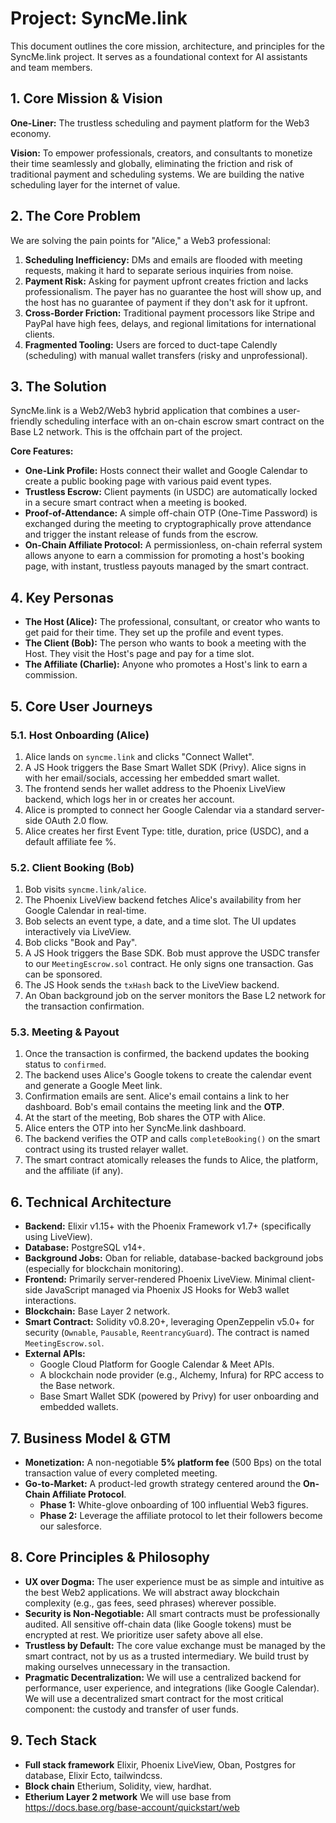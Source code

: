 # Project: SyncMe.link

This document outlines the core mission, architecture, and principles for the SyncMe.link project. It serves as a foundational context for AI assistants and team members.


## 1. Core Mission & Vision

**One-Liner:** The trustless scheduling and payment platform for the Web3 economy.

**Vision:** To empower professionals, creators, and consultants to monetize their time seamlessly and globally, eliminating the friction and risk of traditional payment and scheduling systems. We are building the native scheduling layer for the internet of value.

## 2. The Core Problem

We are solving the pain points for "Alice," a Web3 professional:
1.  **Scheduling Inefficiency:** DMs and emails are flooded with meeting requests, making it hard to separate serious inquiries from noise.
2.  **Payment Risk:** Asking for payment upfront creates friction and lacks professionalism. The payer has no guarantee the host will show up, and the host has no guarantee of payment if they don't ask for it upfront.
3.  **Cross-Border Friction:** Traditional payment processors like Stripe and PayPal have high fees, delays, and regional limitations for international clients.
4.  **Fragmented Tooling:** Users are forced to duct-tape Calendly (scheduling) with manual wallet transfers (risky and unprofessional).

## 3. The Solution

SyncMe.link is a Web2/Web3 hybrid application that combines a user-friendly scheduling interface with an on-chain escrow smart contract on the Base L2 network.
This is the offchain part of the project.

**Core Features:**
*   **One-Link Profile:** Hosts connect their wallet and Google Calendar to create a public booking page with various paid event types.
*   **Trustless Escrow:** Client payments (in USDC) are automatically locked in a secure smart contract when a meeting is booked.
*   **Proof-of-Attendance:** A simple off-chain OTP (One-Time Password) is exchanged during the meeting to cryptographically prove attendance and trigger the instant release of funds from the escrow.
*   **On-Chain Affiliate Protocol:** A permissionless, on-chain referral system allows anyone to earn a commission for promoting a host's booking page, with instant, trustless payouts managed by the smart contract.

## 4. Key Personas

*   **The Host (Alice):** The professional, consultant, or creator who wants to get paid for their time. They set up the profile and event types.
*   **The Client (Bob):** The person who wants to book a meeting with the Host. They visit the Host's page and pay for a time slot.
*   **The Affiliate (Charlie):** Anyone who promotes a Host's link to earn a commission.

## 5. Core User Journeys

### 5.1. Host Onboarding (Alice)
1.  Alice lands on `syncme.link` and clicks "Connect Wallet".
2.  A JS Hook triggers the Base Smart Wallet SDK (Privy). Alice signs in with her email/socials, accessing her embedded smart wallet.
3.  The frontend sends her wallet address to the Phoenix LiveView backend, which logs her in or creates her account.
4.  Alice is prompted to connect her Google Calendar via a standard server-side OAuth 2.0 flow.
5.  Alice creates her first Event Type: title, duration, price (USDC), and a default affiliate fee %.

### 5.2. Client Booking (Bob)
1.  Bob visits `syncme.link/alice`.
2.  The Phoenix LiveView backend fetches Alice's availability from her Google Calendar in real-time.
3.  Bob selects an event type, a date, and a time slot. The UI updates interactively via LiveView.
4.  Bob clicks "Book and Pay".
5.  A JS Hook triggers the Base SDK. Bob must approve the USDC transfer to our `MeetingEscrow.sol` contract. He only signs one transaction. Gas can be sponsored.
6.  The JS Hook sends the `txHash` back to the LiveView backend.
7.  An Oban background job on the server monitors the Base L2 network for the transaction confirmation.

### 5.3. Meeting & Payout
1.  Once the transaction is confirmed, the backend updates the booking status to `confirmed`.
2.  The backend uses Alice's Google tokens to create the calendar event and generate a Google Meet link.
3.  Confirmation emails are sent. Alice's email contains a link to her dashboard. Bob's email contains the meeting link and the **OTP**.
4.  At the start of the meeting, Bob shares the OTP with Alice.
5.  Alice enters the OTP into her SyncMe.link dashboard.
6.  The backend verifies the OTP and calls `completeBooking()` on the smart contract using its trusted relayer wallet.
7.  The smart contract atomically releases the funds to Alice, the platform, and the affiliate (if any).

## 6. Technical Architecture

*   **Backend:** Elixir v1.15+ with the Phoenix Framework v1.7+ (specifically using LiveView).
*   **Database:** PostgreSQL v14+.
*   **Background Jobs:** Oban for reliable, database-backed background jobs (especially for blockchain monitoring).
*   **Frontend:** Primarily server-rendered Phoenix LiveView. Minimal client-side JavaScript managed via Phoenix JS Hooks for Web3 wallet interactions.
*   **Blockchain:** Base Layer 2 network.
*   **Smart Contract:** Solidity v0.8.20+, leveraging OpenZeppelin v5.0+ for security (`Ownable`, `Pausable`, `ReentrancyGuard`). The contract is named `MeetingEscrow.sol`.
*   **External APIs:**
    *   Google Cloud Platform for Google Calendar & Meet APIs.
    *   A blockchain node provider (e.g., Alchemy, Infura) for RPC access to the Base network.
    *   Base Smart Wallet SDK (powered by Privy) for user onboarding and embedded wallets.

## 7. Business Model & GTM

*   **Monetization:** A non-negotiable **5% platform fee** (500 Bps) on the total transaction value of every completed meeting.
*   **Go-to-Market:** A product-led growth strategy centered around the **On-Chain Affiliate Protocol**.
    *   **Phase 1:** White-glove onboarding of 100 influential Web3 figures.
    *   **Phase 2:** Leverage the affiliate protocol to let their followers become our salesforce.

## 8. Core Principles & Philosophy

*   **UX over Dogma:** The user experience must be as simple and intuitive as the best Web2 applications. We will abstract away blockchain complexity (e.g., gas fees, seed phrases) wherever possible.
*   **Security is Non-Negotiable:** All smart contracts must be professionally audited. All sensitive off-chain data (like Google tokens) must be encrypted at rest. We prioritize user safety above all else.
*   **Trustless by Default:** The core value exchange must be managed by the smart contract, not by us as a trusted intermediary. We build trust by making ourselves unnecessary in the transaction.
*   **Pragmatic Decentralization:** We will use a centralized backend for performance, user experience, and integrations (like Google Calendar). We will use a decentralized smart contract for the most critical component: the custody and transfer of user funds.

## 9. Tech Stack
* **Full stack framework** Elixir, Phoenix LiveView, Oban, Postgres for database, Elixir Ecto, tailwindcss.
* **Block chain** Etherium, Solidity, view, hardhat.
* **Etherium Layer 2 metwork** We will use base from https://docs.base.org/base-account/quickstart/web


